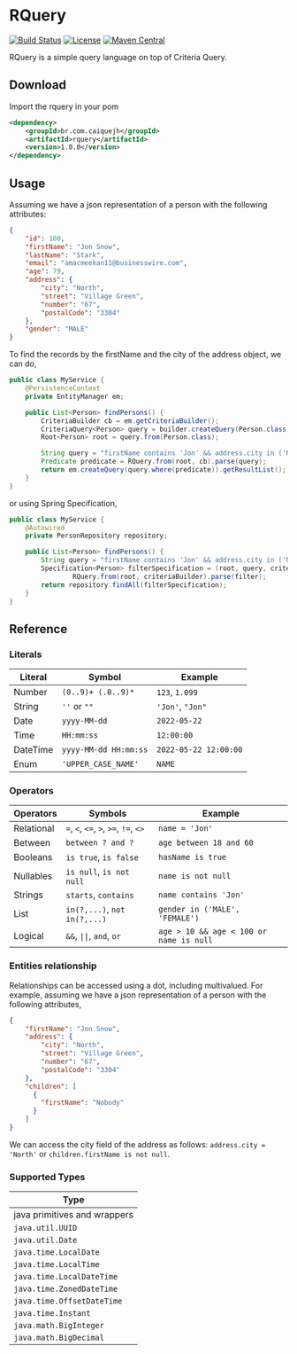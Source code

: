 RQuery
======

[![Build Status](https://github.com/CaiqueJhones/rquery/workflows/CI/badge.svg)](https://github.com/CaiqueJhones/rquery/actions)
[![License](https://img.shields.io/badge/License-Apache_2.0-blue.svg)](https://opensource.org/licenses/Apache-2.0)
[![Maven Central](https://maven-badges.herokuapp.com/maven-central/br.com.caiquejh/rquery-parent/badge.svg)](https://maven-badges.herokuapp.com/maven-central/br.com.caiquejh/rquery-parent)

RQuery is a simple query language on top of Criteria Query.

## Download

Import the rquery in your pom

```xml
<dependency>
    <groupId>br.com.caiquejh</groupId>
    <artifactId>rquery</artifactId>
    <version>1.0.0</version>
</dependency>
```

## Usage

Assuming we have a json representation of a person with the following attributes:

```json
{
    "id": 100,
    "firstName": "Jon Snow",
    "lastName": "Stark",
    "email": "amacmeekan11@businesswire.com",
    "age": 79,
    "address": {
        "city": "North",
        "street": "Village Green",
        "number": "67",
        "postalCode": "3304"
    },
    "gender": "MALE"
}
```

To find the records by the firstName and the city of the address object, we can do,

```java
public class MyService {
    @PersistenceContext
    private EntityManager em;

    public List<Person> findPersons() {
        CriteriaBuilder cb = em.getCriteriaBuilder();
        CriteriaQuery<Person> query = builder.createQuery(Person.class);
        Root<Person> root = query.from(Person.class);

        String query = "firstName contains 'Jon' && address.city in ('New York, 'North')";
        Predicate predicate = RQuery.from(root, cb).parse(query);
        return em.createQuery(query.where(predicate)).getResultList();
    }
}
```

or using Spring Specification,

```java
public class MyService {
    @Autowired
    private PersonRepository repository;

    public List<Person> findPersons() {
        String query = "firstName contains 'Jon' && address.city in ('New York, 'North')";
        Specification<Person> filterSpecification = (root, query, criteriaBuilder) ->
                RQuery.from(root, criteriaBuilder).parse(filter);
        return repository.findAll(filterSpecification);
    }
}
```

## Reference

### Literals

| Literal  | Symbol                | Example               |
|----------|-----------------------|-----------------------|
| Number   | `(0..9)+ (.0..9)*`    | `123`, `1.099`        |
| String   | `''` or `""`          | `'Jon'`, `"Jon"`      |
| Date     | `yyyy-MM-dd`          | `2022-05-22`          |
| Time     | `HH:mm:ss`            | `12:00:00`            |
| DateTime | `yyyy-MM-dd HH:mm:ss` | `2022-05-22 12:00:00` |
| Enum     | `'UPPER_CASE_NAME'`   | `NAME`                |

### Operators

| Operators  | Symbols                                      | Example                                 |
|------------|----------------------------------------------|-----------------------------------------|
| Relational | `=`, `<`, `<=`, `>`, `>=`, `!=`, `<>`        | `name = 'Jon'`                          |
| Between    | `between ? and ?`                            | `age between 18 and 60`                 |
| Booleans   | `is true`, `is false`                        | `hasName is true`                       |
| Nullables  | `is null`, `is not null`                     | `name is not null`                      |
| Strings    | `starts`, `contains`                         | `name contains 'Jon'`                   |
| List       | `in(?,...)`, `not in(?,...)`                 | `gender in ('MALE', 'FEMALE')`          |
| Logical    | `&&`, <code>&#124;&#124;</code>, `and`, `or` | `age > 10 && age < 100 or name is null` |

### Entities relationship

Relationships can be accessed using a dot, including multivalued.
For example, assuming we have a json representation of a person with the following attributes,

```json
{
    "firstName": "Jon Snow",
    "address": {
        "city": "North",
        "street": "Village Green",
        "number": "67",
        "postalCode": "3304"
    },
    "children": [
      {
        "firstName": "Nobody"
      }
    ]
}
```

We can access the city field of the address as follows: `address.city = 'North'` or `children.firstName is not null`.

### Supported Types

| Type                         |
|------------------------------|
| java primitives and wrappers |
| `java.util.UUID`             |
| `java.util.Date`             |
| `java.time.LocalDate`        |
| `java.time.LocalTime`        |
| `java.time.LocalDateTime`    |
| `java.time.ZonedDateTime`    |
| `java.time.OffsetDateTime`   |
| `java.time.Instant`          |
| `java.math.BigInteger`       |
| `java.math.BigDecimal`       |